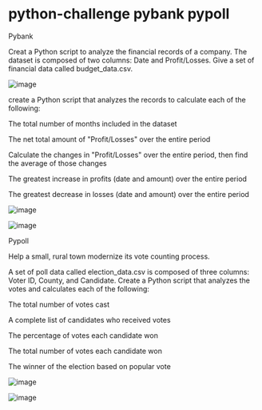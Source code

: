 # python-challenge pybank pypoll
Pybank


Creat a Python script to analyze the financial records of a company. The dataset is composed of two columns: Date and Profit/Losses. Give a set of financial data called budget_data.csv.



![image](https://user-images.githubusercontent.com/79819331/119210088-6b103c00-ba78-11eb-852b-2827e0ac5be9.png)

create a Python script that analyzes the records to calculate each of the following:




The total number of months included in the dataset


The net total amount of "Profit/Losses" over the entire period


Calculate the changes in "Profit/Losses" over the entire period, then find the average of those changes


The greatest increase in profits (date and amount) over the entire period


The greatest decrease in losses (date and amount) over the entire period


![image](https://user-images.githubusercontent.com/79819331/119210363-bf67eb80-ba79-11eb-8035-939342eadc65.png)




![image](https://user-images.githubusercontent.com/79819331/119210298-77e15f80-ba79-11eb-8f83-8eb0cbd55ca0.png)

Pypoll


Help a small, rural town modernize its vote counting process.


A set of poll data called election_data.csv is composed of three columns: Voter ID, County, and Candidate. Create a Python script that analyzes the votes and calculates each of the following:


The total number of votes cast


A complete list of candidates who received votes


The percentage of votes each candidate won


The total number of votes each candidate won


The winner of the election based on popular vote



![image](https://user-images.githubusercontent.com/79819331/119210511-89773700-ba7a-11eb-9658-a6d7b999b9d9.png)


![image](https://user-images.githubusercontent.com/79819331/119210558-c5aa9780-ba7a-11eb-8423-7c8b979c62cf.png)


